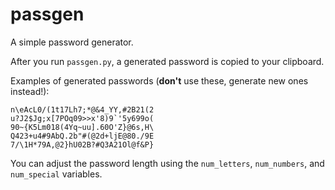 # passgen
A simple password generator.

After you run `passgen.py`, a generated password is copied to your clipboard.

Examples of generated passwords (**don't** use these, generate new ones instead!):
```
n\eAcL0/(1t17Lh7;*@&4_YY,#2B21(2
u?J2$Jg;x[7POq09>>x'8)9`'5y699o(
90~{K5Lm018(4Yq~uu].60O'Z}@6s,H\
Q423+u4#9AbQ.2b"#(@2d+ljE@80./9E
7/\1H*79A,@2}hU02B?#Q3A21Ol@f&P}
```

You can adjust the password length using the `num_letters`, `num_numbers`, and `num_special` variables.
